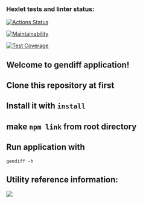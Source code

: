 ### Hexlet tests and linter status:
[![Actions Status](https://github.com/Walle1997/frontend-project-46/actions/workflows/hexlet-check.yml/badge.svg)](https://github.com/Walle1997/frontend-project-46/actions)

[![Maintainability](https://api.codeclimate.com/v1/badges/5b9f743e398804c9d2ba/maintainability)](https://codeclimate.com/github/Walle1997/frontend-project-46/maintainability)

[![Test Coverage](https://api.codeclimate.com/v1/badges/5b9f743e398804c9d2ba/test_coverage)](https://codeclimate.com/github/Walle1997/frontend-project-46/test_coverage)

## Welcome to gendiff application!

## Clone this repository at first

## Install it with ```install```

## make ```npm link``` from root directory

## Run application with
```gendiff -h ```

## Utility reference information:

<a href="https://asciinema.org/a/HHmGA63HqZBl54PgW6rqy3VpW" target="_blank"><img src="https://asciinema.org/a/HHmGA63HqZBl54PgW6rqy3VpW.svg" /></a>

